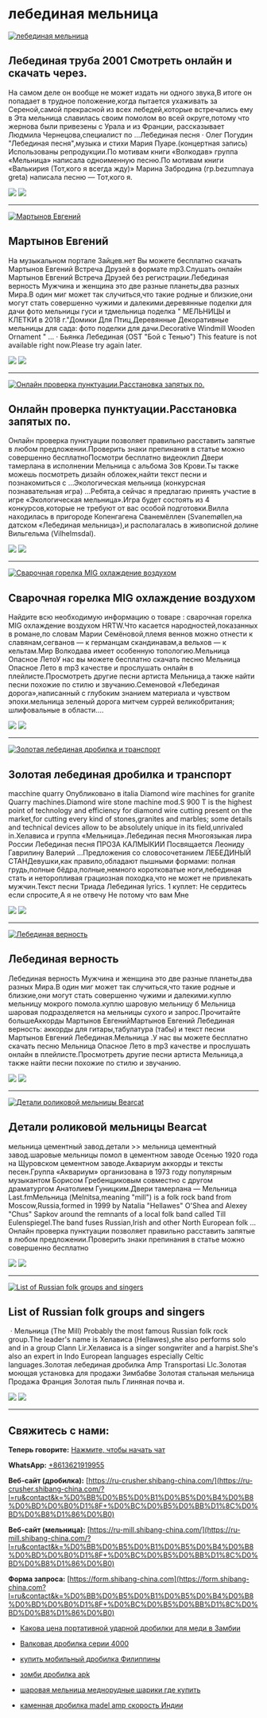 # лебединая мельница

<a href="https://swt.shibang-china.com/?l=ru&img&k=%D0%BB%D0%B5%D0%B1%D0%B5%D0%B4%D0%B8%D0%BD%D0%B0%D1%8F+%D0%BC%D0%B5%D0%BB%D1%8C%D0%BD%D0%B8%D1%86%D0%B0" target="_blank">![лебединая мельница](http://static.shibang-china.com/all-800x300/237.jpg)</a>

## Лебединая труба 2001 Смотреть онлайн и скачать через.
На самом деле он вообще не может издать ни одного звука,В итоге он попадает в трудное положение,когда пытается ухаживать за Сереной,самой прекрасной из всех лебедей,которые встречались ему в Эта мельница славилась своим помолом во всей округе,потому что жернова были привезены с Урала и из Франции, рассказывает Людмила Чернецова,специалист по …Лебединая песня&nbsp;&#0183;&#32;Олег Погудин &quot;Лебединая песня&quot;,музыка и стихи Мария Пуаре.(концертная запись) Использованы репродукции.По мотивам книги &#171;Волкодав&#187; группа &#171;Мельница&#187; написала одноименную песню.По мотивам книги &#171;Валькирия (Тот,кого я всегда жду)&#187; Марина Забродина (гр.bezumnaya greta) написала песню — Тот,кого я.


<a href="https://whatsapp.shibangsoft.com/WhatsApp.php" target="_blank" title="WhatsApp">![](http://static.shibang-china.com/icon/whatsapp.png)</a> <a href="https://swt.shibang-china.com/?l=ru&icon&k=%D0%BB%D0%B5%D0%B1%D0%B5%D0%B4%D0%B8%D0%BD%D0%B0%D1%8F+%D0%BC%D0%B5%D0%BB%D1%8C%D0%BD%D0%B8%D1%86%D0%B0" target="_blank">![](http://static.shibang-china.com/icon/chat-ru.png)</a>

---

<a href="https://swt.shibang-china.com/?l=ru&img&k=%D0%BB%D0%B5%D0%B1%D0%B5%D0%B4%D0%B8%D0%BD%D0%B0%D1%8F+%D0%BC%D0%B5%D0%BB%D1%8C%D0%BD%D0%B8%D1%86%D0%B0" target="_blank">![Мартынов Евгений](http://static.shibang-china.com/all-800x300/639.jpg)</a>

## Мартынов Евгений
На музыкальном портале Зайцев.нет Вы можете бесплатно скачать Мартынов Евгений Встреча Друзей в формате mp3.Слушать онлайн Мартынов Евгений Встреча Друзей без регистрации.Лебединая верность Мужчина и женщина это две разные планеты,два разных Мира.В один миг может так случиться,что такие родные и близкие,они могут стать совершенно чужими и далекими.деревянные поделки для дачи фото мельницы гуси и тдмельница поделка &quot; МЕЛЬНИЦЫ и КЛЕТКИ в 2018 г.&quot;Домики Для Птиц,Деревянные Декоративные мельницы для сада: фото поделки для дачи.Decorative Windmill Wooden Ornament &quot; …&nbsp;&#0183;&#32;Бьянка Лебединая (OST &quot;Бой с Тенью&quot;) This feature is not available right now.Please try again later.


<a href="https://whatsapp.shibangsoft.com/WhatsApp.php" target="_blank" title="WhatsApp">![](http://static.shibang-china.com/icon/whatsapp.png)</a> <a href="https://swt.shibang-china.com/?l=ru&icon&k=%D0%BB%D0%B5%D0%B1%D0%B5%D0%B4%D0%B8%D0%BD%D0%B0%D1%8F+%D0%BC%D0%B5%D0%BB%D1%8C%D0%BD%D0%B8%D1%86%D0%B0" target="_blank">![](http://static.shibang-china.com/icon/chat-ru.png)</a>

---

<a href="https://swt.shibang-china.com/?l=ru&img&k=%D0%BB%D0%B5%D0%B1%D0%B5%D0%B4%D0%B8%D0%BD%D0%B0%D1%8F+%D0%BC%D0%B5%D0%BB%D1%8C%D0%BD%D0%B8%D1%86%D0%B0" target="_blank">![Онлайн проверка пунктуации.Расстановка запятых по.](http://static.shibang-china.com/all-800x300/319.jpg)</a>

## Онлайн проверка пунктуации.Расстановка запятых по.
Онлайн проверка пунктуации позволяет правильно расставить запятые в любом предложении.Проверить знаки препинания в статье можно совершенно бесплатноПосмотри бесплатно видеоклип Двери тамерлана в исполнении Мельница с альбома Зов Крови.Ты также можешь посмотреть дизайн обложек,найти текст песни и познакомиться с …Экологическая мельница (конкурсная познавательная игра) …Ребята,а сейчас я предлагаю принять участие в игре &#171;Экологическая мельница&#187;.Игра будет состоять из 4 конкурсов,которые не требуют от вас особой подготовки.Вилла находилась в пригороде Копенгагена Сванемёллен (Svanem&#248;llen,на датском &#171;Лебединая мельница&#187;),и располагалась в живописной долине Вильгельма (Vilhelmsdal).


<a href="https://whatsapp.shibangsoft.com/WhatsApp.php" target="_blank" title="WhatsApp">![](http://static.shibang-china.com/icon/whatsapp.png)</a> <a href="https://swt.shibang-china.com/?l=ru&icon&k=%D0%BB%D0%B5%D0%B1%D0%B5%D0%B4%D0%B8%D0%BD%D0%B0%D1%8F+%D0%BC%D0%B5%D0%BB%D1%8C%D0%BD%D0%B8%D1%86%D0%B0" target="_blank">![](http://static.shibang-china.com/icon/chat-ru.png)</a>

---

<a href="https://swt.shibang-china.com/?l=ru&img&k=%D0%BB%D0%B5%D0%B1%D0%B5%D0%B4%D0%B8%D0%BD%D0%B0%D1%8F+%D0%BC%D0%B5%D0%BB%D1%8C%D0%BD%D0%B8%D1%86%D0%B0" target="_blank">![Сварочная горелка MIG охлаждение воздухом](http://static.shibang-china.com/all-800x300/112.jpg)</a>

## Сварочная горелка MIG охлаждение воздухом
Найдите всю необходимую информацию о товаре : сварочная горелка MIG охлаждение воздухом HRTW.Что касается народностей,показанных в романе,по словам Марии Семёновой,племя веннов можно отнести к славянам,сегванов — к германцам скандинавам,а вельхов — к кельтам.Мир Волкодава имеет особенную топологию.Мельница Опасное ЛетоУ нас вы можете бесплатно скачать песню Мельница Опасное Лето в mp3 качестве и прослушать онлайн в плейлисте.Просмотреть другие песни артиста Мельница,а также найти песни похожие по стилю и звучанию.Семеновой &#171;Лебединая дорога&#187;,написанный с глубоким знанием материала и чувством эпохи.мельница зеленый дорога митчем суррей великобритания; шлифовальные в области.…


<a href="https://whatsapp.shibangsoft.com/WhatsApp.php" target="_blank" title="WhatsApp">![](http://static.shibang-china.com/icon/whatsapp.png)</a> <a href="https://swt.shibang-china.com/?l=ru&icon&k=%D0%BB%D0%B5%D0%B1%D0%B5%D0%B4%D0%B8%D0%BD%D0%B0%D1%8F+%D0%BC%D0%B5%D0%BB%D1%8C%D0%BD%D0%B8%D1%86%D0%B0" target="_blank">![](http://static.shibang-china.com/icon/chat-ru.png)</a>

---

<a href="https://swt.shibang-china.com/?l=ru&img&k=%D0%BB%D0%B5%D0%B1%D0%B5%D0%B4%D0%B8%D0%BD%D0%B0%D1%8F+%D0%BC%D0%B5%D0%BB%D1%8C%D0%BD%D0%B8%D1%86%D0%B0" target="_blank">![Золотая лебединая дробилка и транспорт](http://static.shibang-china.com/all-800x300/819.jpg)</a>

## Золотая лебединая дробилка и транспорт
macchine quarry Опубликовано в italia Diamond wire machines for granite Quarry machines.Diamond wire stone machine mod.S 900 T is the highest point of technology and efficiency for diamond wire cutting present on the market,for cutting every kind of stones,granites and marbles; some details and technical devices allow to be absolutely unique in its field,unrivaled in.Хелависа и группа &#171;Мельница&#187;.Лебединая песня Многоязыкая лира России Лебединая песня ПРОЗА КАЛМЫКИИ Посвящается Леониду Гаврилину Валерий …Предложения со словосочетанием ЛЕБЕДИНЫЙ СТАНДевушки,как правило,обладают пышными формами: полная грудь,полные бёдра,полные,немного коротковатые ноги,лебединая стать и неторопливая грациозная походка,что не может не привлекать мужчин.Текст песни Триада Лебединая lyrics. 1 куплет: Не сердитесь если спросите,А я не отвечу Не потому что вам Мне


<a href="https://whatsapp.shibangsoft.com/WhatsApp.php" target="_blank" title="WhatsApp">![](http://static.shibang-china.com/icon/whatsapp.png)</a> <a href="https://swt.shibang-china.com/?l=ru&icon&k=%D0%BB%D0%B5%D0%B1%D0%B5%D0%B4%D0%B8%D0%BD%D0%B0%D1%8F+%D0%BC%D0%B5%D0%BB%D1%8C%D0%BD%D0%B8%D1%86%D0%B0" target="_blank">![](http://static.shibang-china.com/icon/chat-ru.png)</a>

---

<a href="https://swt.shibang-china.com/?l=ru&img&k=%D0%BB%D0%B5%D0%B1%D0%B5%D0%B4%D0%B8%D0%BD%D0%B0%D1%8F+%D0%BC%D0%B5%D0%BB%D1%8C%D0%BD%D0%B8%D1%86%D0%B0" target="_blank">![Лебединая верность](http://static.shibang-china.com/all-800x300/553.jpg)</a>

## Лебединая верность
Лебединая верность Мужчина и женщина это две разные планеты,два разных Мира.В один миг может так случиться,что такие родные и близкие,они могут стать совершенно чужими и далекими.куплю мельницу мокрого помола.куплю шаровую мельницу б Мельница шаровая подразделяется на мельницы сухого и запрос.Прочитайте большеАккорды Мартынов ЕвгенийМартынов Евгений Лебединая верность: аккорды для гитары,табулатура (табы) и текст песни Мартынов Евгений Лебединая.Мельница .У нас вы можете бесплатно скачать песню Мельница Опасное Лето в mp3 качестве и прослушать онлайн в плейлисте.Просмотреть другие песни артиста Мельница,а также найти песни похожие по стилю и звучанию.


<a href="https://whatsapp.shibangsoft.com/WhatsApp.php" target="_blank" title="WhatsApp">![](http://static.shibang-china.com/icon/whatsapp.png)</a> <a href="https://swt.shibang-china.com/?l=ru&icon&k=%D0%BB%D0%B5%D0%B1%D0%B5%D0%B4%D0%B8%D0%BD%D0%B0%D1%8F+%D0%BC%D0%B5%D0%BB%D1%8C%D0%BD%D0%B8%D1%86%D0%B0" target="_blank">![](http://static.shibang-china.com/icon/chat-ru.png)</a>

---

<a href="https://swt.shibang-china.com/?l=ru&img&k=%D0%BB%D0%B5%D0%B1%D0%B5%D0%B4%D0%B8%D0%BD%D0%B0%D1%8F+%D0%BC%D0%B5%D0%BB%D1%8C%D0%BD%D0%B8%D1%86%D0%B0" target="_blank">![Детали роликовой мельницы Bearcat](http://static.shibang-china.com/all-800x300/290.jpg)</a>

## Детали роликовой мельницы Bearcat
мельница цементный завод.детали &gt;&gt; мельница цементный завод.шаровые мельницы помол в цементном заводе Осенью 1920 года на Щуровском цементном заводе.Аквариум аккорды и тексты песен.Группа &#171;Аквариум&#187; организована в 1973 году популярным музыкантом Борисом Гребенщиковым совместно с другом драматургом Анатолием Гуницким.Двери тамерлана — Мельница Last.fmМельница (Melnitsa,meaning &quot;mill&quot;) is a folk rock band from Moscow,Russia,formed in 1999 by Natalia &quot;Hellawes&quot; O'Shea and Alexey &quot;Chus&quot; Sapkov around the remnants of a local folk band called Till Eulenspiegel.The band fuses Russian,Irish and other North European folk …Онлайн проверка пунктуации позволяет правильно расставить запятые в любом предложении.Проверить знаки препинания в статье можно совершенно бесплатно


<a href="https://whatsapp.shibangsoft.com/WhatsApp.php" target="_blank" title="WhatsApp">![](http://static.shibang-china.com/icon/whatsapp.png)</a> <a href="https://swt.shibang-china.com/?l=ru&icon&k=%D0%BB%D0%B5%D0%B1%D0%B5%D0%B4%D0%B8%D0%BD%D0%B0%D1%8F+%D0%BC%D0%B5%D0%BB%D1%8C%D0%BD%D0%B8%D1%86%D0%B0" target="_blank">![](http://static.shibang-china.com/icon/chat-ru.png)</a>

---

<a href="https://swt.shibang-china.com/?l=ru&img&k=%D0%BB%D0%B5%D0%B1%D0%B5%D0%B4%D0%B8%D0%BD%D0%B0%D1%8F+%D0%BC%D0%B5%D0%BB%D1%8C%D0%BD%D0%B8%D1%86%D0%B0" target="_blank">![List of Russian folk groups and singers](http://static.shibang-china.com/all-800x300/1481.jpg)</a>

## List of Russian folk groups and singers
&nbsp;&#0183;&#32;Мельница (The Mill) Probably the most famous Russian folk rock group.The leader's name is Хелависа (Hellawes),she also performs solo and in a group Clann Lir.Хелависа is a singer songwriter and a harpist.She's also an expert in Indo European languages especially Celtic languages.Золотая лебединая дробилка Amp Transportasi Llc.Золотая моющая установка для продажи Зимбабве Золотая стальная мельница Продажа Франция Золотая пыль Глиняная почва и.

<a href="https://whatsapp.shibangsoft.com/WhatsApp.php" target="_blank" title="WhatsApp">![](http://static.shibang-china.com/icon/whatsapp.png)</a> <a href="https://swt.shibang-china.com/?l=ru&icon&k=%D0%BB%D0%B5%D0%B1%D0%B5%D0%B4%D0%B8%D0%BD%D0%B0%D1%8F+%D0%BC%D0%B5%D0%BB%D1%8C%D0%BD%D0%B8%D1%86%D0%B0" target="_blank">![](http://static.shibang-china.com/icon/chat-ru.png)</a>

---
## Свяжитесь с нами:

**Теперь говорите:** [Нажмите, чтобы начать чат](https://swt.shibang-china.com?l=ru&contact&k=%D0%BB%D0%B5%D0%B1%D0%B5%D0%B4%D0%B8%D0%BD%D0%B0%D1%8F+%D0%BC%D0%B5%D0%BB%D1%8C%D0%BD%D0%B8%D1%86%D0%B0)

**WhatsApp:**  [+8613621919955](https://whatsapp.shibangsoft.com/WhatsApp.php)

**Веб-сайт (дробилка):** [https://ru-crusher.shibang-china.com/](https://ru-crusher.shibang-china.com/?l=ru&contact&k=%D0%BB%D0%B5%D0%B1%D0%B5%D0%B4%D0%B8%D0%BD%D0%B0%D1%8F+%D0%BC%D0%B5%D0%BB%D1%8C%D0%BD%D0%B8%D1%86%D0%B0)

**Веб-сайт (мельница):** [https://ru-mill.shibang-china.com/](https://ru-mill.shibang-china.com/?l=ru&contact&k=%D0%BB%D0%B5%D0%B1%D0%B5%D0%B4%D0%B8%D0%BD%D0%B0%D1%8F+%D0%BC%D0%B5%D0%BB%D1%8C%D0%BD%D0%B8%D1%86%D0%B0)

**Форма запроса:** [https://form.shibang-china.com](https://form.shibang-china.com?l=ru&contact&k=%D0%BB%D0%B5%D0%B1%D0%B5%D0%B4%D0%B8%D0%BD%D0%B0%D1%8F+%D0%BC%D0%B5%D0%BB%D1%8C%D0%BD%D0%B8%D1%86%D0%B0)

* [Какова цена портативной ударной дробилки для меди в Замбии](../134/%D0%9A%D0%B0%D0%BA%D0%BE%D0%B2%D0%B0%20%D1%86%D0%B5%D0%BD%D0%B0%20%D0%BF%D0%BE%D1%80%D1%82%D0%B0%D1%82%D0%B8%D0%B2%D0%BD%D0%BE%D0%B9%20%D1%83%D0%B4%D0%B0%D1%80%D0%BD%D0%BE%D0%B9%20%D0%B4%D1%80%D0%BE%D0%B1%D0%B8%D0%BB%D0%BA%D0%B8%20%D0%B4%D0%BB%D1%8F%20%D0%BC%D0%B5%D0%B4%D0%B8%20%D0%B2%20%D0%97%D0%B0%D0%BC%D0%B1%D0%B8%D0%B8.md)

* [Валковая дробилка серии 4000](../131/%D0%92%D0%B0%D0%BB%D0%BA%D0%BE%D0%B2%D0%B0%D1%8F%20%D0%B4%D1%80%D0%BE%D0%B1%D0%B8%D0%BB%D0%BA%D0%B0%20%D1%81%D0%B5%D1%80%D0%B8%D0%B8%204000.md)

* [купить мобильный дробилка Филиппины](../132/%D0%BA%D1%83%D0%BF%D0%B8%D1%82%D1%8C%20%D0%BC%D0%BE%D0%B1%D0%B8%D0%BB%D1%8C%D0%BD%D1%8B%D0%B9%20%D0%B4%D1%80%D0%BE%D0%B1%D0%B8%D0%BB%D0%BA%D0%B0%20%D0%A4%D0%B8%D0%BB%D0%B8%D0%BF%D0%BF%D0%B8%D0%BD%D1%8B.md)

* [зомби дробилка apk](../131/%D0%B7%D0%BE%D0%BC%D0%B1%D0%B8%20%D0%B4%D1%80%D0%BE%D0%B1%D0%B8%D0%BB%D0%BA%D0%B0%20apk.md)

* [шаровая мельница меднорудные шарики где купить](../131/%D1%88%D0%B0%D1%80%D0%BE%D0%B2%D0%B0%D1%8F%20%D0%BC%D0%B5%D0%BB%D1%8C%D0%BD%D0%B8%D1%86%D0%B0%20%D0%BC%D0%B5%D0%B4%D0%BD%D0%BE%D1%80%D1%83%D0%B4%D0%BD%D1%8B%D0%B5%20%D1%88%D0%B0%D1%80%D0%B8%D0%BA%D0%B8%20%D0%B3%D0%B4%D0%B5%20%D0%BA%D1%83%D0%BF%D0%B8%D1%82%D1%8C.md)

* [каменная дробилка madel amp скорость Индии](../134/%D0%BA%D0%B0%D0%BC%D0%B5%D0%BD%D0%BD%D0%B0%D1%8F%20%D0%B4%D1%80%D0%BE%D0%B1%D0%B8%D0%BB%D0%BA%D0%B0%20madel%20amp%20%D1%81%D0%BA%D0%BE%D1%80%D0%BE%D1%81%D1%82%D1%8C%20%D0%98%D0%BD%D0%B4%D0%B8%D0%B8.md)